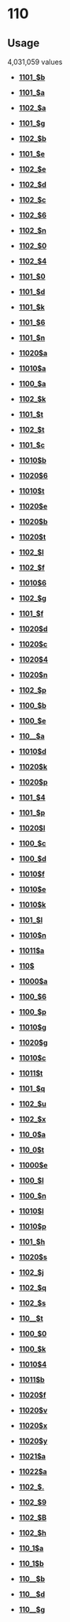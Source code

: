 # 110

## Usage

4,031,059 values

-   **[1101\_$b](../../tags/110/1101_b-1.md)**  

-   **[1101\_$a](../../tags/110/1101_a-2.md)**  

-   **[1102\_$a](../../tags/110/1102_a-3.md)**  

-   **[1101\_$g](../../tags/110/1101_g-4.md)**  

-   **[1102\_$b](../../tags/110/1102_b-5.md)**  

-   **[1101\_$e](../../tags/110/1101_e-6.md)**  

-   **[1102\_$e](../../tags/110/1102_e-7.md)**  

-   **[1102\_$d](../../tags/110/1102_d-8.md)**  

-   **[1102\_$c](../../tags/110/1102_c-9.md)**  

-   **[1102\_$6](../../tags/110/1102_6-10.md)**  

-   **[1102\_$n](../../tags/110/1102_n-11.md)**  

-   **[1102\_$0](../../tags/110/1102_0-12.md)**  

-   **[1102\_$4](../../tags/110/1102_4-13.md)**  

-   **[1101\_$0](../../tags/110/1101_0-14.md)**  

-   **[1101\_$d](../../tags/110/1101_d-15.md)**  

-   **[1101\_$k](../../tags/110/1101_k-16.md)**  

-   **[1101\_$6](../../tags/110/1101_6-17.md)**  

-   **[1101\_$n](../../tags/110/1101_n-18.md)**  

-   **[11020$a](../../tags/110/11020a-19.md)**  

-   **[11010$a](../../tags/110/11010a-20.md)**  

-   **[1100\_$a](../../tags/110/1100_a-21.md)**  

-   **[1102\_$k](../../tags/110/1102_k-22.md)**  

-   **[1101\_$t](../../tags/110/1101_t-23.md)**  

-   **[1102\_$t](../../tags/110/1102_t-24.md)**  

-   **[1101\_$c](../../tags/110/1101_c-25.md)**  

-   **[11010$b](../../tags/110/11010b-26.md)**  

-   **[11020$6](../../tags/110/110206-27.md)**  

-   **[11010$t](../../tags/110/11010t-28.md)**  

-   **[11020$e](../../tags/110/11020e-29.md)**  

-   **[11020$b](../../tags/110/11020b-30.md)**  

-   **[11020$t](../../tags/110/11020t-31.md)**  

-   **[1102\_$l](../../tags/110/1102_l-32.md)**  

-   **[1102\_$f](../../tags/110/1102_f-33.md)**  

-   **[11010$6](../../tags/110/110106-34.md)**  

-   **[1102\_$g](../../tags/110/1102_g-35.md)**  

-   **[1101\_$f](../../tags/110/1101_f-36.md)**  

-   **[11020$d](../../tags/110/11020d-37.md)**  

-   **[11020$c](../../tags/110/11020c-38.md)**  

-   **[11020$4](../../tags/110/110204-39.md)**  

-   **[11020$n](../../tags/110/11020n-40.md)**  

-   **[1102\_$p](../../tags/110/1102_p-41.md)**  

-   **[1100\_$b](../../tags/110/1100_b-42.md)**  

-   **[1100\_$e](../../tags/110/1100_e-43.md)**  

-   **[110\_\_$a](../../tags/110/110__a-44.md)**  

-   **[11010$d](../../tags/110/11010d-45.md)**  

-   **[11020$k](../../tags/110/11020k-46.md)**  

-   **[11020$p](../../tags/110/11020p-47.md)**  

-   **[1101\_$4](../../tags/110/1101_4-48.md)**  

-   **[1101\_$p](../../tags/110/1101_p-49.md)**  

-   **[11020$l](../../tags/110/11020l-50.md)**  

-   **[1100\_$c](../../tags/110/1100_c-51.md)**  

-   **[1100\_$d](../../tags/110/1100_d-52.md)**  

-   **[11010$f](../../tags/110/11010f-53.md)**  

-   **[11010$e](../../tags/110/11010e-54.md)**  

-   **[11010$k](../../tags/110/11010k-55.md)**  

-   **[1101\_$l](../../tags/110/1101_l-56.md)**  

-   **[11010$n](../../tags/110/11010n-57.md)**  

-   **[11011$a](../../tags/110/11011a-58.md)**  

-   **[110$](../../tags/110/110-59.md)**  

-   **[11000$a](../../tags/110/11000a-60.md)**  

-   **[1100\_$6](../../tags/110/1100_6-61.md)**  

-   **[1100\_$p](../../tags/110/1100_p-62.md)**  

-   **[11010$g](../../tags/110/11010g-63.md)**  

-   **[11020$g](../../tags/110/11020g-64.md)**  

-   **[11010$c](../../tags/110/11010c-65.md)**  

-   **[11011$t](../../tags/110/11011t-66.md)**  

-   **[1101\_$q](../../tags/110/1101_q-67.md)**  

-   **[1102\_$u](../../tags/110/1102_u-68.md)**  

-   **[1102\_$x](../../tags/110/1102_x-69.md)**  

-   **[110\_0$a](../../tags/110/110_0a-70.md)**  

-   **[110\_0$t](../../tags/110/110_0t-71.md)**  

-   **[11000$e](../../tags/110/11000e-72.md)**  

-   **[1100\_$l](../../tags/110/1100_l-73.md)**  

-   **[1100\_$n](../../tags/110/1100_n-74.md)**  

-   **[11010$l](../../tags/110/11010l-75.md)**  

-   **[11010$p](../../tags/110/11010p-76.md)**  

-   **[1101\_$h](../../tags/110/1101_h-77.md)**  

-   **[11020$s](../../tags/110/11020s-78.md)**  

-   **[1102\_$j](../../tags/110/1102_j-79.md)**  

-   **[1102\_$q](../../tags/110/1102_q-80.md)**  

-   **[1102\_$s](../../tags/110/1102_s-81.md)**  

-   **[110\_\_$t](../../tags/110/110__t-82.md)**  

-   **[1100\_$0](../../tags/110/1100_0-83.md)**  

-   **[1100\_$k](../../tags/110/1100_k-84.md)**  

-   **[11010$4](../../tags/110/110104-85.md)**  

-   **[11011$b](../../tags/110/11011b-86.md)**  

-   **[11020$f](../../tags/110/11020f-87.md)**  

-   **[11020$v](../../tags/110/11020v-88.md)**  

-   **[11020$x](../../tags/110/11020x-89.md)**  

-   **[11020$y](../../tags/110/11020y-90.md)**  

-   **[11021$a](../../tags/110/11021a-91.md)**  

-   **[11022$a](../../tags/110/11022a-92.md)**  

-   **[1102\_$.](../../tags/110/1102__-93.md)**  

-   **[1102\_$9](../../tags/110/1102_9-94.md)**  

-   **[1102\_$B](../../tags/110/1102_b-95.md)**  

-   **[1102\_$h](../../tags/110/1102_h-96.md)**  

-   **[110\_1$a](../../tags/110/110_1a-97.md)**  

-   **[110\_1$b](../../tags/110/110_1b-98.md)**  

-   **[110\_\_$b](../../tags/110/110__b-99.md)**  

-   **[110\_\_$d](../../tags/110/110__d-100.md)**  

-   **[110\_\_$g](../../tags/110/110__g-101.md)**  


